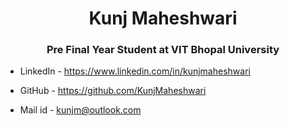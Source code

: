 <h1 align="center">Kunj Maheshwari</h1>
<h3 align="center">Pre Final Year Student at VIT Bhopal University</h3>

- LinkedIn - https://www.linkedin.com/in/kunjmaheshwari

- GitHub - https://github.com/KunjMaheshwari

- Mail id - kunjm@outlook.com
